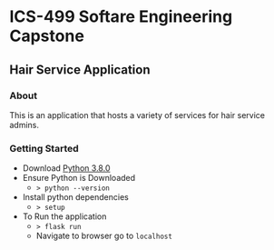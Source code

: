 # ICS-499 Softare Engineering Capstone
## Hair Service Application
### About
This is an application that hosts a variety of services for hair service admins.

### Getting Started
- Download [Python 3.8.0](https://www.python.org/downloads/release/python-380/)
- Ensure Python is Downloaded
  - `> python --version`
- Install python dependencies
  - `> setup`
- To Run the application
  - `> flask run`
  - Navigate to browser go to `localhost`
